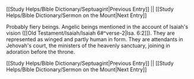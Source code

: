 [[Study Helps/Bible Dictionary/Septuagint|Previous Entry]]  ||  [[Study Helps/Bible Dictionary/Sermon on the Mount|Next Entry]]

 Probably fiery beings. Angelic beings mentioned in the account of Isaiah's vision ([[Old Testament/Isaiah/Isaiah 6#^verse-2|Isa. 6:2]]). They are represented as winged and partly human in form. They are attendants in Jehovah's court, the ministers of the heavenly sanctuary, joining in adoration before the throne.

[[Study Helps/Bible Dictionary/Septuagint|Previous Entry]]  ||  [[Study Helps/Bible Dictionary/Sermon on the Mount|Next Entry]]